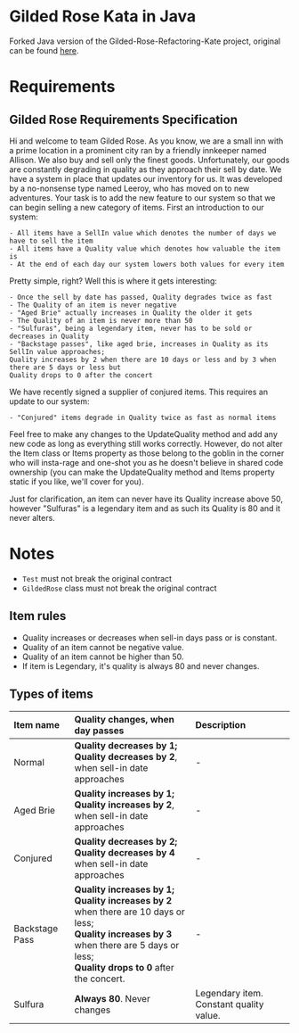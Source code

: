 # Gilded Rose Kata in Java

Forked Java version of the Gilded-Rose-Refactoring-Kate project, original can be found
[here](https://github.com/emilybache/GildedRose-Refactoring-Kata).

# Requirements

## Gilded Rose Requirements Specification

Hi and welcome to team Gilded Rose. As you know, we are a small inn with a prime location in a prominent city ran by a
friendly innkeeper named Allison. We also buy and sell only the finest goods. Unfortunately, our goods are constantly
degrading in quality as they approach their sell by date. We have a system in place that updates our inventory for us.
It was developed by a no-nonsense type named Leeroy, who has moved on to new adventures. Your task is to add the new
feature to our system so that we can begin selling a new category of items. First an introduction to our system:

	- All items have a SellIn value which denotes the number of days we have to sell the item
	- All items have a Quality value which denotes how valuable the item is
	- At the end of each day our system lowers both values for every item

Pretty simple, right? Well this is where it gets interesting:

	- Once the sell by date has passed, Quality degrades twice as fast
	- The Quality of an item is never negative
	- "Aged Brie" actually increases in Quality the older it gets
	- The Quality of an item is never more than 50
	- "Sulfuras", being a legendary item, never has to be sold or decreases in Quality
	- "Backstage passes", like aged brie, increases in Quality as its SellIn value approaches;
	Quality increases by 2 when there are 10 days or less and by 3 when there are 5 days or less but
	Quality drops to 0 after the concert

We have recently signed a supplier of conjured items. This requires an update to our system:

	- "Conjured" items degrade in Quality twice as fast as normal items

Feel free to make any changes to the UpdateQuality method and add any new code as long as everything still works
correctly. However, do not alter the Item class or Items property as those belong to the goblin in the corner who will
insta-rage and one-shot you as he doesn't believe in shared code ownership (you can make the UpdateQuality method and
Items property static if you like, we'll cover for you).

Just for clarification, an item can never have its Quality increase above 50, however "Sulfuras" is a legendary item and
as such its Quality is 80 and it never alters.

# Notes

* `Test` must not break the original contract
* `GildedRose` class must not break the original contract
## Item rules

* Quality increases or decreases when sell-in days pass or is constant.
* Quality of an item cannot be negative value.
* Quality of an item cannot be higher than 50.
* If item is Legendary, it's quality is always 80 and never changes.

## Types of items

| Item name | Quality changes, when day passes |  Description |
|:----------|:---------------------------------|:------------- |
| Normal | **Quality decreases by 1;** <br> **Quality decreases by 2**, when sell-in date approaches | - |
| Aged Brie | **Quality increases by 1;** <br> **Quality increases by 2**, when sell-in date approaches | - |
| Conjured | <b>Quality decreases by 2;</b> <br> <b>Quality decreases by 4</b> when sell-in date approaches | - |
| Backstage Pass | <b>Quality increases by 1;</b><br> <b>Quality increases by 2</b> when there are 10 days or less;<br> <b>Quality increases by 3 </b> when there are 5 days or less;<br> <b>Quality drops to 0</b> after the concert. | - |
| Sulfura | **Always 80**. Never changes| Legendary item. Constant quality value. |
